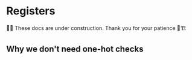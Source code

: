 # Registers

🚜👷 These docs are under construction. Thank you for your patience 🚧🏗️

## Why we don't need one-hot checks
